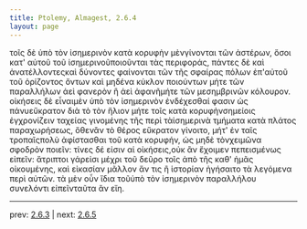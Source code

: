 ```yaml
---
title: Ptolemy, Almagest, 2.6.4
layout: page
---
```


τοῖς δὲ ὑπὸ τὸν ἰσημερινὸν κατὰ κορυφὴν μὲνγίνονται τῶν ἀστέρων, ὅσοι κατ' αὐτοῦ τοῦ ἰσημερινοῦποιοῦνται τὰς περιφοράς, πάντες δὲ καὶ ἀνατέλλοντεςκαὶ δύνοντες φαίνονται τῶν τῆς σφαίρας πόλων ἐπ'αὐτοῦ τοῦ ὁρίζοντος ὄντων καὶ μηδένα κύκλον ποιούντων μήτε τῶν παραλλήλων ἀεὶ φανερὸν ἢ ἀεὶ ἀφανῆμήτε τῶν μεσημβρινῶν κόλουρον. οἰκήσεις δὲ εἶναιμὲν ὑπὸ τὸν ἰσημερινὸν ἐνδέχεσθαί φασιν ὡς πάνυεὔκρατον διὰ τὸ τὸν ἥλιον μήτε τοῖς κατὰ κορυφὴνσημείοις ἐγχρονίζειν ταχείας γινομένης τῆς περὶ τὰἰσημερινὰ τμήματα κατὰ πλάτος παραχωρήσεως, ὅθενἂν τὸ θέρος εὔκρατον γίνοιτο, μήτ' ἐν ταῖς τροπαῖςπολὺ ἀφίστασθαι τοῦ κατὰ κορυφήν, ὡς μηδὲ τὸνχειμῶνα σφοδρὸν ποιεῖν: τίνες δέ εἰσιν αἱ οἰκήσεις,οὐκ ἂν ἔχοιμεν πεπεισμένως εἰπεῖν: ἄτριπτοι γάρεἰσι μέχρι τοῦ δεῦρο τοῖς ἀπὸ τῆς καθ' ἡμᾶς οἰκουμένης, καὶ εἰκασίαν μᾶλλον ἄν τις ἢ ἱστορίαν ἡγήσαιτο τὰ λεγόμενα περὶ αὐτῶν. τὰ μὲν οὖν ἴδια τοῦὑπὸ τὸν ἰσημερινὸν παραλλήλου συνελόντι εἰπεῖνταῦτα ἂν εἴη.

---

prev: [2.6.3](../2.6.3/) | next: [2.6.5](../2.6.5/)


